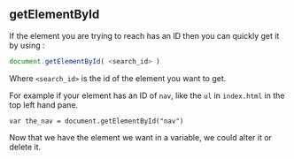 ## getElementById

If the element you are trying to reach has an ID then you can quickly get it by using :

```js
document.getElementById( <search_id> )
````

Where `<search_id>` is the id of the element you want to get.

For example if your element has an ID of `nav`, like the `ul` in `index.html` in the top left hand pane.

```
var the_nav = document.getElementById("nav")
```

Now that we have the element we want in a variable, we could alter it or delete it.